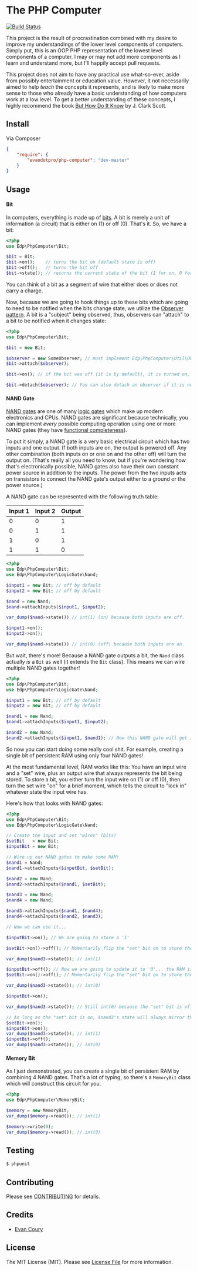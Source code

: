 # The PHP Computer

[![Build Status](https://travis-ci.org/EvanDotPro/PhpComputer.svg?branch=master)](https://travis-ci.org/EvanDotPro/PhpComputer)

This project is the result of procrastination combined with my desire to improve my understandings of the lower level components of computers. Simply put, this is an OOP PHP representation of the lowest level components of a computer. I may or may not add more components as I learn and understand more, but I'll happily accept pull requests.

This project does not aim to have any practical use what-so-ever, aside from possibly entertainment or education value. However, it not necessarily aimed to help _teach_ the concepts it represents, and is likely to make more sense to those who already have a basic understanding of how computers work at a low level. To get a better understanding of these concepts, I highly recommend the book [But How Do It Know](http://www.amazon.com/gp/product/0615303765) by J. Clark Scott.

## Install

Via Composer

```json
{
    "require": {
        "evandotpro/php-computer": "dev-master"
    }
}
```


## Usage

#### Bit

In computers, everything is made up of [bits](http://en.wikipedia.org/wiki/Bit). A bit is merely a unit of information (a circuit) that is either on (1) or off (0). That's it. So, we have a bit:

```php
<?php
use Edp\PhpComputer\Bit;

$bit = Bit;
$bit->on();    // turns the bit on (default state is off)
$bit->off();   // turns the bit off
$bit->state(); // returns the current state of the bit (1 for on, 0 for off)
```

You can think of a bit as a segment of wire that either does or does not carry a charge.

Now, because we are going to hook things up to these bits which are going to need to be notified when the bits change state, we utilize the [Observer pattern](http://en.wikipedia.org/wiki/Observer_pattern). A bit is a "subject" being observed, thus, observers can "attach" to a bit to be notified when it changes state:

```php
<?php
use Edp\PhpComputer\Bit;

$bit = new Bit;

$observer = new SomeObserver; // must implement Edp\PhpComputer\Util\ObserverInterface, which simply has an update() method.
$bit->attach($observer);

$bit->on(); // if the bit was off (it is by default), it is turned on, and $observer->update() is called

$bit->detach($observer); // You can also detach an observer if it is no longer "connected" to that bit.
```

#### NAND Gate

[NAND gates](http://en.wikipedia.org/wiki/NAND_gate) are one of many [logic gates](http://en.wikipedia.org/wiki/Logic_gate) which make up modern electronics and CPUs. NAND gates are significant because technically, you can implement _every_ possible computing operation using one or more NAND gates (they have [functional completeness](http://en.wikipedia.org/wiki/Functional_completeness)).

To put it simply, a NAND gate is a very basic electrical circuit which has two inputs and one output. If both inputs are on, the output is powered off. Any other combination (both inputs on or one on and the other off) will turn the output on. (That's really all you need to know, but if you're wondering how that's electronically possible, NAND gates also have their own constant power source in addition to the inputs. The power from the two inputs acts on transistors to connect the NAND gate's output either to a ground or the power source.)

A NAND gate can be represented with the following truth table:

| Input 1 | Input 2 | Output |
|---------|---------|--------|
|    0    |    0    |    1   |
|    0    |    1    |    1   |
|    1    |    0    |    1   |
|    1    |    1    |    0   |

```php
<?php
use Edp\PhpComputer\Bit;
use Edp\PhpComputer\LogicGate\Nand;

$input1 = new Bit; // off by default
$input2 = new Bit; // off by default

$nand = new Nand;
$nand->attachInputs($input1, $input2);

var_dump($nand->state()) // int(1) (on) because both inputs are off.

$input1->on();
$input2->on();

var_dump($nand->state()) // int(0) (off) because both inputs are on.
```

But wait, there's more! Because a NAND gate outputs a bit, the `Nand` class actually _is_ a `Bit` as well (it extends the `Bit` class). This means we can wire multiple NAND gates together!

```php
<?php
use Edp\PhpComputer\Bit;
use Edp\PhpComputer\LogicGate\Nand;

$input1 = new Bit; // off by default
$input2 = new Bit; // off by default

$nand1 = new Nand;
$nand1->attachInputs($input1, $input2);

$nand2 = new Nand;
$nand2->attachInputs($input1, $nand1); // Now this NAND gate will get input from the $input1 Bit and the output bit of $nand1. Neat, huh?
```

So now you can start doing some really cool shit. For example, creating a single bit of persistent RAM using only four NAND gates!

At the most fundamental level, RAM works like this: You have an input wire and a "set" wire, plus an output wire that always represents the bit being stored. To store a bit, you either turn the input wire on (1) or off (0), then turn the set wire "on" for a brief moment, which tells the circuit to "lock in" whatever state the input wire has.

Here's how that looks with NAND gates:

```php
<?php
use Edp\PhpComputer\Bit;
use Edp\PhpComputer\LogicGate\Nand;

// Create the input and set "wires" (bits)
$setBit   = new Bit;
$inputBit = new Bit;

// Wire up our NAND gates to make some RAM!
$nand1 = Nand;
$nand1->attachInputs($inputBit, $setBit);

$nand2 = new Nand;
$nand2->attachInputs($nand1, $setBit);

$nand3 = new Nand;
$nand4 = new Nand;

$nand3->attachInputs($nand1, $nand4);
$nand4->attachInputs($nand2, $nand3);

// Now we can use it...

$inputBit->on(); // We are going to store a '1'

$setBit->on()->off(); // Momentarily flip the "set" bit on to store the input bit in our RAM circuit.

var_dump($nand3->state()); // int(1)

$inputBit->off(); // Now we are going to update it to '0'... the RAM is not updated to match the input until we flip the set bit on again...
$setBit->on()->off(); // Momentarily flip the "set" bit on to store the input bit in our RAM circuit.

var_dump($nand3->state()); // int(0)

$inputBit->on();

var_dump($nand3->state()); // Still int(0) because the "set" bit is off, thus the input bit is having no effect on our RAM circuit

// As long as the "set" bit is on, $nand3's state will always mirror the input bit.
$setBit->on();
$inputBit->on();
var_dump($nand3->state()); // int(1)
$inputBit->off();
var_dump($nand3->state()); // int(0)
```

#### Memory Bit

As I just demonstrated, you can create a single bit of persistent RAM by combining 4 NAND gates. That's a lot of typing, so there's a `MemoryBit` class which will construct this circuit for you.

```php
<?php
use Edp\PhpComputer\MemoryBit;

$memory = new MemoryBit;
var_dump($memory->read()); // int(1)

$memory->write(0);
var_dump($memory->read()); // int(0)
```

## Testing

``` bash
$ phpunit
```

## Contributing

Please see [CONTRIBUTING](https://github.com/EvanDotPro/php-computer/blob/master/CONTRIBUTING.md) for details.

## Credits

- [Evan Coury](https://github.com/EvanDotPro)


## License

The MIT License (MIT). Please see [License File](https://github.com/EvanDotPro/php-computer/blob/master/LICENSE) for more information.
